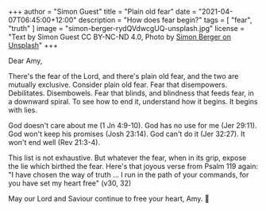 +++
author = "Simon Guest"
title = "Plain old fear"
date = "2021-04-07T06:45:00+12:00"
description = "How does fear begin?"
tags = [ "fear", "truth" ]
image = "simon-berger-rydQVdwcgUQ-unsplash.jpg"
license = "Text by Simon Guest CC BY-NC-ND 4.0, Photo by [Simon Berger on Unsplash](https://unsplash.com/photos/rydQVdwcgUQ)"
+++

Dear Amy,

There's the fear of the Lord, and there's plain old fear, and the two are mutually exclusive. Consider plain old fear. Fear that disempowers. Debilitates. Disembowels. Fear that blinds, and blindness that feeds fear, in a downward spiral. To see how to end it, understand how it begins. It begins with lies.

God doesn't care about me (1 Jn 4:9-10). God has no use for me (Jer 29:11). God won't keep his promises (Josh 23:14). God can't do it (Jer 32:27). It won't end well (Rev 21:3-4).

This list is not exhaustive. But whatever the fear, when in its grip, expose the lie which birthed the fear. Here's that joyous verse from Psalm 119 again: "I have chosen the way of truth ... I run in the path of your commands, for you have set my heart free" (v30, 32)

May our Lord and Saviour continue to free your heart, Amy. 🙏
